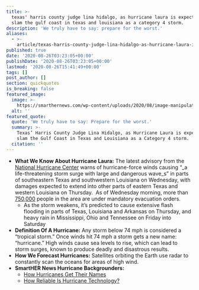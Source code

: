 ```yaml
---
title: >-
  texas' harris county judge lina hidalgo, as hurricane laura is expected to
  slam the gulf coast in texas and louisiana as a category 4 storm.
description: 'We truly have to say: prepare for the worst.'
aliases:
  - >-
    article/texas-harris-county-judge-lina-hidalgo-as-hurricane-laura-is-expected-to-slam-the-gulf-coast-in-texas-and-louisiana-as-a-category-3-storm-as-soon-as-wednesday/
published: true
date: '2020-08-26T03:23:05+00:00'
publishDate: '2020-08-26T03:23:05+00:00'
lastmod: '2020-08-26T15:41:49+00:00'
tags: []
post_author: []
section: quickquotes
is_breaking: false
featured_image:
  image: >-
    https://smarthernews.com/wp-content/uploads/2020/08/image-manipulation-3650671_640.jpg
  alt: ''
featured_quote:
  quote: 'We truly have to say: Prepare for the worst.'
  summary: >-
    Texas’ Harris County Judge Lina Hidalgo, as Hurricane Laura is expected to
    slam the Gulf Coast in Texas and Louisiana as a Category 4 storm.
  citation: ''
---
```

*   **What We Know About Hurricane Laura:** The latest advisory from the [National Hurricane Center](\"https://www.nhc.noaa.gov/graphics_at3.shtml?key_messages\") warns of hurricane-force winds causing “_a life-threatening storm surge with large and dangerous wave_s” in parts of southeastern Texas and southwestern Louisiana on Wednesday, with damages expected to extend into other parts of eastern Texas and western Louisiana on Thursday.  As of Wednesday morning, more than [750,000](\"https://weather.com/news/news/2020-08-26-hurricane-laura-texas-louisiana-evacuations-preparations\") people in the area are under mandatory evacuation orders.
    *   As the storm weakens, it’s predicted to cause extensive flash flooding in parts of Texas, Louisiana and Arkansas on Thursday, and heavy rain in Mississippi, Ohio and Tennessee on Friday into Saturday
*   **Definition Of A Hurricane:** Any storm below 74 mph is considered a “tropical storm.” Once winds hit 74 mph a storm gets a new name: “hurricane.” High winds cause sea levels to rise, which can lead to storm surges, known to produce deadly and disastrous results.
*   **How We Forecast Hurricanes:** Satellites orbiting the Earth use radar to constantly scan the oceans for areas of high wind.
*   **SmartHER News Hurricane Backgrounders:**
    *   [How Hurricanes Get Their Names](\"https://smarthernews.com/why-name-hurricanes/\")
    *   [How Reliable Is Hurricane Technology?](\"https://smarthernews.com/18-09-14-how-good-is-hurricane-technology/\")